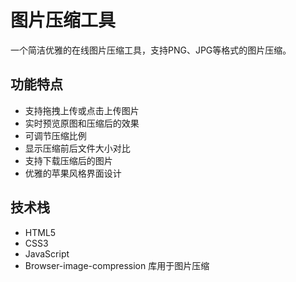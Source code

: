 # 图片压缩工具

一个简洁优雅的在线图片压缩工具，支持PNG、JPG等格式的图片压缩。

## 功能特点

- 支持拖拽上传或点击上传图片
- 实时预览原图和压缩后的效果
- 可调节压缩比例
- 显示压缩前后文件大小对比
- 支持下载压缩后的图片
- 优雅的苹果风格界面设计

## 技术栈

- HTML5
- CSS3
- JavaScript
- Browser-image-compression 库用于图片压缩 